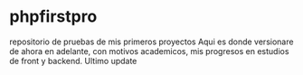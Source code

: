 # phpfirstpro
repositorio de pruebas de mis primeros proyectos
Aqui es donde versionare de ahora en adelante, con motivos academicos, mis progresos en estudios de front y backend.
Ultimo update
